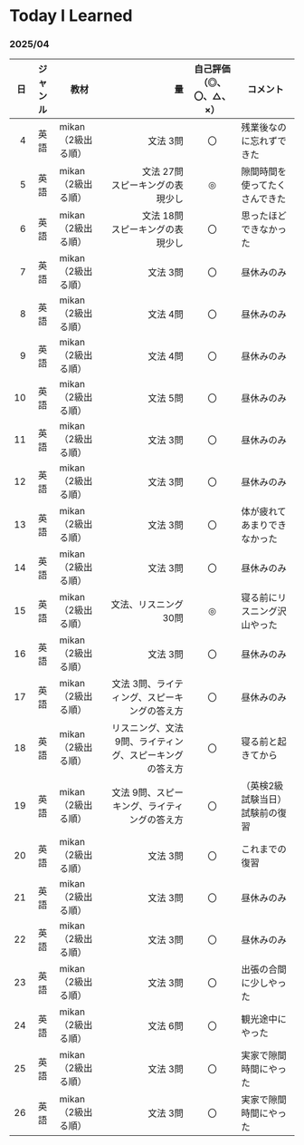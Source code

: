 # Today I Learned

### 2025/04  
| 日 | ジャンル | 教材              | 量 | 自己評価<br>（◎、〇、△、×） | コメント |
|---:|  :---:  |---                |---:|           :---:             |---      |
|  4 |   英語  | mikan（2級出る順） | 文法 3問 | 〇 | 残業後なのに忘れずできた |
|  5 |   英語  | mikan（2級出る順） | 文法 27問<br>スピーキングの表現少し       | ◎ | 隙間時間を使ってたくさんできた |
|  6 |   英語  | mikan（2級出る順） | 文法 18問<br>スピーキングの表現少し       | 〇 | 思ったほどできなかった |
|  7 |   英語  | mikan（2級出る順） | 文法 3問       | 〇 | 昼休みのみ |
|  8 |   英語  | mikan（2級出る順） | 文法 4問       | 〇 | 昼休みのみ |
|  9 |   英語  | mikan（2級出る順） | 文法 4問       | 〇 | 昼休みのみ |
| 10 |   英語  | mikan（2級出る順） | 文法 5問       | 〇 | 昼休みのみ |
| 11 |   英語  | mikan（2級出る順） | 文法 3問       | 〇 | 昼休みのみ |
| 12 |   英語  | mikan（2級出る順） | 文法 3問       | 〇 | 昼休みのみ |
| 13 |   英語  | mikan（2級出る順） | 文法 3問       | 〇 | 体が疲れてあまりできなかった |
| 14 |   英語  | mikan（2級出る順） | 文法 3問       | 〇 | 昼休みのみ |
| 15 |   英語  | mikan（2級出る順） | 文法、リスニング 30問       | ◎ | 寝る前にリスニング沢山やった |
| 16 |   英語  | mikan（2級出る順） | 文法 3問       | 〇 | 昼休みのみ |
| 17 |   英語  | mikan（2級出る順） | 文法 3問、ライティング、スピーキングの答え方       | 〇 | 昼休みのみ |
| 18 |   英語  | mikan（2級出る順） | リスニング、文法 9問、ライティング、スピーキングの答え方     | 〇 | 寝る前と起きてから |
| 19 |   英語  | mikan（2級出る順） | 文法 9問、スピーキング、ライティングの答え方       | 〇 | （英検2級 試験当日）試験前の復習 |
| 20 |   英語  | mikan（2級出る順） | 文法 3問       | 〇 | これまでの復習 |
| 21 |   英語  | mikan（2級出る順） | 文法 3問       | 〇 | 昼休みのみ |
| 22 |   英語  | mikan（2級出る順） | 文法 3問       | 〇 | 昼休みのみ |
| 23 |   英語  | mikan（2級出る順） | 文法 3問       | 〇 | 出張の合間に少しやった |
| 24 |   英語  | mikan（2級出る順） | 文法 6問       | 〇 | 観光途中にやった |
| 25 |   英語  | mikan（2級出る順） | 文法 3問       | 〇 | 実家で隙間時間にやった |
| 26 |   英語  | mikan（2級出る順） | 文法 3問       | 〇 | 実家で隙間時間にやった |



